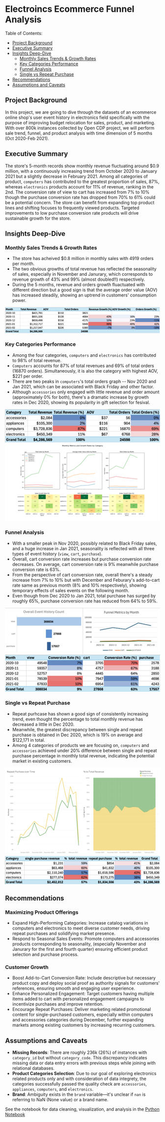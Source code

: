 # Electroincs Ecommerce Funnel Analysis
Table of Contents:
- [Project Background](https://github.com/jiayuanshi/Electronics-Ecommerce-Funnel-Analysis?tab=readme-ov-file#project-background)
- [Executive Summary](https://github.com/jiayuanshi/Electronics-Ecommerce-Funnel-Analysis?tab=readme-ov-file#executive-summary)
- [Insights Deep-Dive](https://github.com/jiayuanshi/Electronics-Ecommerce-Funnel-Analysis?tab=readme-ov-file#insights-deep-dive)
    - [Monthly Sales Trends & Growth Rates](https://github.com/jiayuanshi/Electronics-Ecommerce-Funnel-Analysis?tab=readme-ov-file#monthly-sales-trends--growth-rates)
    - [Key Categories Performance](https://github.com/jiayuanshi/Electronics-Ecommerce-Funnel-Analysis?tab=readme-ov-file#key-categories-performance)
    - [Funnel Analysis](https://github.com/jiayuanshi/Electronics-Ecommerce-Funnel-Analysis?tab=readme-ov-file#funnel-analysis)
    - [Single vs Repeat Purchase](https://github.com/jiayuanshi/Electronics-Ecommerce-Funnel-Analysis#single-vs-repeat-purchase)
- [Recommendations](https://github.com/jiayuanshi/Electronics-Ecommerce-Funnel-Analysis?tab=readme-ov-file#recommendations)
- [Assumptions and Caveats](https://github.com/jiayuanshi/Electronics-Ecommerce-Funnel-Analysis?tab=readme-ov-file#assumptions-and-caveats)

## Project Background
In this project, we are going to dive through the datasets of an ecommerce online shop's user event history in electronics field specifically with the purpose of improving budget relocation for sales, product, and marketing. With over 800k instances collected by Open CDP project, we will perform sale trend, funnel, and product analysis with time dimension of 5 months (Oct 2020-Feb 2021). 

## Executive Summary
The store's 5-month records show monthly revenue fluctuating around $0.9 million, with a continuously increasing trend from October 2020 to January 2021 but a slightly decrease in February 2021. Among all categories of product, `computers` has contributed to the greatest proportion of sales, 87%, whereas `electronics` products account for 11% of revenue, ranking in the 2nd. The conversion rate of view to cart has increased from 7% to 10% though the purchase conversion rate has dropped from 70% to 61% could be a potential concern. The store can benefit from expanding top product lines and shifting focuses to frequently viewed products. Targeted improvements to low purchase conversion rate products will drive sustainable growth for the store.

## Insights Deep-Dive
### Monthly Sales Trends & Growth Rates
- The store has acheived $0.8 million in monthly sales with 4919 orders per month.
- The two obvious growths of total revenue has reflected the seasonality of sales, especially in November and Janurary, which corresponds to revenue growth of 43% and 99% (almost doubled!!) respectively.
- During the 5 months, revenue and orders growth fluactuated with different direction but a good sign is that the average order value (AOV) has increased steadily, showing an uptrend in customers' consumption power.

![Fig 1](Visualization/MonthlySales.png)

### Key Categories Performance
- Among the four categories, `computers` and `electronics` has contributed to 98% of total revenue.
- `Computers` accounts for 87% of total revenues and 69% of total orders (16870 orders). Simultaneously, it is also the category with highest AOV, $221 per order. 
- There are two peaks in `computers`'s total orders graph -- Nov 2020 and Jan 2021, which can be associated with Black Friday and other factor.
- Although `accessories` only engaged with little revenue and order amount (approximately 0% for both), there's a dramatic increase by growth rates in Dec 2020, showing its popularity in gift selection for fesival.

![Fig 2](Visualization/CategorySales.png)
![Fig 3](Visualization/MonthlyMetrics.png)

### Funnel Analysis
- With a smaller peak in Nov 2020, possibly related to Black Friday sales, and a huge increase in Jan 2021, seasonality is reflected with all three types of event history (`view`, `cart`, `purchase`).
- Overall, cart conversion rate increases but purchase conversion rate decreases. On average, cart conversion rate is 9% meanwhile purchase conversion rate is 63%.
- From the perspective of cart conversion rate, overall there's a steady increase from 7% to 10% but with December and Feburary's add-to-cart rate same as previous month (8% and 10% respectively), showing temporary effects of sales events on the following month.
- Even though from Dec 2020 to Jan 2021, total purchase has surged by roughly 65%, purchase conversion rate has reduced from 64% to 59%.

![Fig 4](Visualization/FunnelCharts.png)
![Fig 5](Visualization/FunnelMetrics.png)

### Single vs Repeat Purchase
- Repeat purhcase has shown a good sign of consistently increasing trend, even thought the percentage to total monthly revenue has decreased a little in Dec 2020.
- Meanwhile, the greatest discrepancy between single and repeat purchase is obtained in Dec 2020, which is 19% on average and $122,171 in total.  
- Among 4 categories of products we are focusing on, `computers` and `accessories` achieved under 20% difference between single and repeat purchase percentage in monthly total revenue, indicating the potential market in existing customers. 

![Fig 6](Visualization/PurchaseTypeCharts.png)
![Fig 7](Visualization/PurchaseTypeMetrics.png)

## Recommendations
### Maximizing Product Offerings
- Expand High-Performing Categories: Increase catalog variations in computers and electronics to meet diverse customer needs, driving repeat purchases and solidifying market presence.
- Respond to Seasonal Sales Events: Promote computers and accessories products corresponding to seasonality, (especially November and Janurary for the first and fourth quarter) ensuring efficient product selection and purchase process.
### Customer Growth
- Boost Add-to-Cart Conversion Rate: Include descriptive but necessary product copy and deploy social proof as authority signals for customers' references, ensuring smooth and engaging user experience.
- Enhance Personalized Engagement: Target customers having multiple items added to cart with personalized engagement campaigns to incentivize purchases and improve retention. 
- Encourage Repeat Purchases: Deliver marketing related promotional content for single-purchased customers, especially within computers and accessories categories during December, further expanding markets among existing customers by increasing recurring customers.

## Assumptions and Caveats
- **Missing Records**: There are roughly 236k (26%) of instances with `category_id` but without `category_code`. This discrepancy indicates missing data or data entry errors with previous steps while joining with relational databases. 
- **Product Categories Selection**: Due to our goal of exploring electronics related products only and with consideration of data integrety, the categories successfully passed the quality check are `accessories`, `appliances`,  `computers`, and `electronics`. 
- **Brand**: Ambiguity exists in the `brand` variable—it's unclear if `nan` is referring to NaN (None value) or a brand name.


See the notebook for data cleaning, visualization, and analysis in the [Python Notebook]()